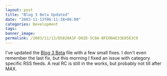 ```yaml
---
layout: post
title: "Blog 3 Beta Updated"
date: "2003-11-13T06:11:38+06:00"
categories: Development 
tags: 
banner_image: 
permalink: /2003/11/13/D5820A1F-D02D-5C8A-BFE00AE33E8563C9
---
```


I've updated the <a href="http://www.camdenfamily.com/morpheus/blog/blog3beta.zip">Blog 3 Beta</a> file with a few small fixes. I don't even remember the last fix, but this morning I fixed an issue with category specific RSS feeds. A real RC is still in the works, but probably not till after MAX.